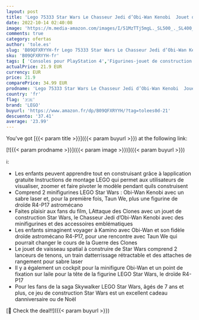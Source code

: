 ```yaml
---
layout: post
title: 'Lego 75333 Star Wars Le Chasseur Jedi d’Obi-Wan Kenobi  Jouet de Construction  avec Minifigurine Taun We  Figurine Droïde  Sabre Laser'
date: 2022-10-14 02:40:08
image: 'https://m.media-amazon.com/images/I/51MzTTj5mgL._SL500_._SL400_.jpg'
comments: true
category: ofertas
author: 'tole.es'
slug: 'B09QFXRYYH-fr Lego 75333 Star Wars Le Chasseur Jedi d’Obi-Wan Kenobi...'
sku: 'B09QFXRYYH-fr'
tags: [ 'Consoles pour PlayStation 4','Figurines-jouet de construction','Jeux de construction','Jeux et Jouets','Jeux et jouets','Jeux vidéo','PlayStation 4: Consoles, jeux et accessoires','lego','🇫🇷', ]
actualPrice: 21.9 EUR
currency: EUR
price: 21.9
comparePrice: 34.99 EUR
prodname: 'Lego 75333 Star Wars Le Chasseur Jedi d’Obi-Wan Kenobi  Jouet de Construction  avec Minifigurine Taun We  Figurine Droïde  Sabre Laser'
country: 'fr'
flag: '🇫🇷'
brand: 'LEGO'
buyurl: 'https://www.amazon.fr/dp/B09QFXRYYH/?tag=tolees0d-21'
descuento: '37.41'
average: '23.99'
---
```


You've got [{{< param title >}}]({{< param buyurl >}}) at the following link:

[![{{< param prodname >}}]({{< param image >}})]({{< param buyurl >}})

ℹ️:

- Les enfants peuvent apprendre tout en construisant grâce à lapplication gratuite Instructions de montage LEGO qui permet aux utilisateurs de visualiser, zoomer et faire pivoter le modèle pendant quils construisent
- Comprend 2 minifigurines LEGO Star Wars : Obi-Wan Kenobi avec un sabre laser et, pour la première fois, Taun We, plus une figurine de droïde R4-P17 astromécano
- Faites plaisir aux fans du film, LAttaque des Clones avec un jouet de construction Star Wars, le Chasseur Jedi d’Obi-Wan Kenobi avec des minifigurines et des accessoires emblématiques
- Les enfants simaginent voyager à Kamino avec Obi-Wan et son fidèle droïde astromécano R4-P17, pour une rencontre avec Taun We qui pourrait changer le cours de la Guerre des Clones
- Le jouet de vaisseau spatial à construire de Star Wars comprend 2 lanceurs de tenons, un train datterrissage rétractable et des attaches de rangement pour sabre laser
- Il y a également un cockpit pour la minifigure Obi-Wan et un point de fixation sur laile pour la tête de la figurine LEGO Star Wars, le droïde R4-P17
- Pour les fans de la saga Skywalker LEGO Star Wars, âgés de 7 ans et plus, ce jeu de construction Star Wars est un excellent cadeau danniversaire ou de Noël

[🛒 Check the deal!!]({{< param buyurl >}})

